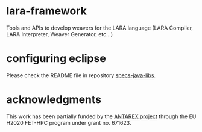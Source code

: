 # lara-framework
Tools and APIs to develop weavers for the LARA language (LARA Compiler, LARA Interpreter, Weaver Generator, etc...)


# configuring eclipse

Please check the README file in repository [specs-java-libs](https://github.com/specs-feup/specs-java-libs).

# acknowledgments

This work has been partially funded by the [ANTAREX project](http://antarex-project.eu) through the EU H2020 FET-HPC program under grant no. 671623.
